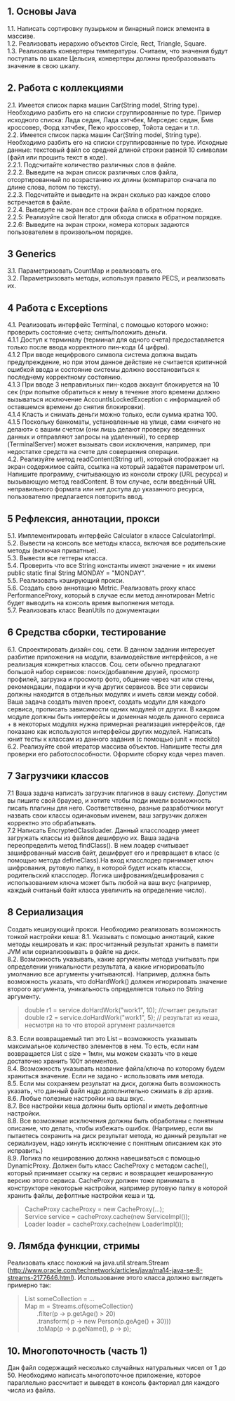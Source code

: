 ## 1. Основы Java

1.1. Написать сортировку пузырьком и бинарный поиск элемента в массиве.  
1.2. Реализовать иерархию объектов Circle, Rect, Triangle, Square.  
1.3. Реализовать конвертеры температуры. Считаем, что значения будут поступать по шкале Цельсия, конвертеры должны преобразовывать значение в свою шкалу.

## 2. Работа с коллекциями

2.1. Имеется список парка машин Car(String model, String type).
Необходимо разбить его на списки сгруппированные по type.
Пример исходного списка: Лада седан, Лада хэтчбек, Мерседес седан, Бмв кроссовер,  Форд хэтчбек, Пежо кроссовер, Тойота седан и т.п.  
2.2. Имеется список парка машин Car(String model, String type). Необходимо разбить его на списки сгруппированные по type.
Исходные данные: текстовый файл со средней длиной строки равной 10 символам (файл или прошить текст в коде).    
2.2.1. Подсчитайте количество различных слов в файле.  
2.2.2. Выведите на экран список различных слов файла, отсортированный по возрастанию их длины (компаратор сначала по длине слова, потом по тексту).  
2.2.3. Подсчитайте и выведите на экран сколько раз каждое слово встречается в файле.  
2.2.4. Выведите на экран все строки файла в обратном порядке.  
2.2.5: Реализуйте свой Iterator для обхода списка в обратном порядке.    
2.2.6: Выведите на экран строки, номера которых задаются пользователем в произвольном порядке.

## 3 Generics
3.1. Параметризовать CountMap и реализовать его.    
3.2. Параметризовать методы, используя правило PECS, и реализовать их.  

## 4 Работа с Exceptions
4.1. Реализовать интерфейс Terminal, c помощью которого можно:
проверить состояние счета; cнять/положить деньги.  
4.1.1 Доступ к терминалу (терминал для одного счета) предоставляется только
после ввода корректного пин-кода (4 цифры).  
4.1.2 При вводе нецифрового символа система должна выдать предупреждение,
но при этом данное действие не считается критичной ошибкой ввода и
состояние системы должно восстановиться к последнему корректному состоянию.  
4.1.3 При вводе 3 неправильных пин-кодов аккаунт блокируется на 10 сек
(при попытке обратиться к нему в течение этого времени должно вызываться
исключение AccountIsLockedException c информацией об оставшемся времени
до снятия блокировки).  
4.1.4 Класть и снимать деньги можно только, если сумма кратна 100.  
4.1.5 Поскольку банкоматы, установленные на улице, сами «ничего не делают»
с вашим счетом (они лишь делают проверку введенных данных и отправляют
запросы на удаленный), то сервер (TerminalServer) может вызывать свои
исключения, например, при недостатке средств на счете для совершения операции.    
4.2. Реализуйте метод readContent(String url), который отображает на экран
содержимое сайта, ссылка на который задаётся параметром url.  
Напишите программу, считывающую из консоли строку (URL ресурса) и вызывающую
метод readContent. В том случае, если введённый URL неправильного формата
или нет доступа до указанного ресурса, пользователю предлагается повторить ввод.

## 5 Рефлексия, аннотации, прокси
5.1. Имплементировать интерфейс Calculator в классе CalculatorImpl.  
5.2. Вывести на консоль все методы класса, включая все родительские методы (включая приватные).  
5.3. Вывести все геттеры класса.  
5.4. Проверить что все String константы имеют значение = их имени public static final String MONDAY = "MONDAY".  
5.5. Реализовать кэширующий прокси.  
5.6. Создать свою аннотацию Metric. Реализовать proxy класс PerformanceProxy,
который в случае если метод аннотирован Metric будет выводить на консоль
время выполнения метода.  
5.7. Реализовать класс BeanUtils по документации

## 6 Средства сборки, тестирование
6.1. Спроектировать дизайн соц. сети. В данном задании интересует разбитие приложения на модули, взаимодействие интерфейсов, а не реализация конкретных классов.
Соц. сети обычно предлагают большой набор сервисов: поиск/добавление друзей, просмотр профилей,  загрузка и просмотр фото, общение через чат или стены, рекомендации, подарки и куча других сервисов. Все эти сервисы должны находится в отдельных модулях и иметь связи между собой.
Ваша задача создать maven проект, создать модули для каждого сервиса, прописать зависимости одних модулей от других. В каждом модуле должны быть интерфейсы и доменная модель данного сервиса + в некоторых модулях нужна примерная реализация интерфейсов, где показано как используются интерфейсы других модулей.
Написать юнит тесты к классам из данного задания (с помощью junit + mockito)  
6.2. Реализуйте свой итератор массива объектов.
Напишите тесты для проверки его работоспособности.
Оформите сборку кода через maven.

## 7 Загрузчики классов
7.1 Ваша задача написать загрузчик плагинов в вашу систему. Допустим вы пишите свой браузер, и хотите чтобы люди имели
возможность писать плагины для него. Соответственно, разные разработчики могут назвать свои классы одинаковым именем, ваш загрузчик должен корректно это обрабатывать.  
7.2 Написать EncryptedClassloader. Данный класслоадер умеет загружать классы из файлов дешифрую их. Ваша задача переопределить метод findClass(). В нем лоадер считывает зашифрованный массив байт, дешифрует его и превращает в класс (с помощью метода defineClass).На вход класслодер принимает ключ шифрования, рутовую папку, в которой будет искать классы, родительский класслодер. Логика шифрования/дешифрования с использованием ключа может быть любой на ваш вкус (например, каждый считаный байт класса увеличить на определение число).

## 8 Сериализация
Создать кеширующий прокси. Необходимо реализовать возможность тонкой настройки кеша:
8.1. Указывать с помощью аннотаций, какие методы кешировать и как: просчитанный результат хранить в памяти JVM или сериализовывать в файле на диск.  
8.2. Возможность указывать, какие аргументы метода учитывать при определении уникальности результата,
а какие игнорировать(по умолчанию все аргументы учитываются).
Например, должна быть возможность указать, что doHardWork() должен игнорировать значение второго аргумента,
уникальность определяется только по String аргументу.

> double r1 = service.doHardWork("work1", 10); //считает результат  
> double r2 = service.doHardWork("work1", 5);  // результат из кеша, несмотря на то что второй аргумент различается

8.3. Если возвращаемый тип это List – возможность указывать максимальное количество элементов в нем. То есть, если нам возвращается List с size = 1млн, мы можем сказать что в кеше достаточно хранить 100т элементов.  
8.4. Возможность указывать название файла/ключа по которому будем храниться значение. Если не задано - использовать имя метода.  
8.5. Если мы сохраняем результат на диск, должна быть возможность указать, что данный файл надо дополнительно сжимать в zip архив.  
8.6. Любые полезные настройки на ваш вкус.  
8.7. Все настройки кеша должны быть optional и иметь дефолтные настройки.  
8.8. Все возможные исключения должны быть обработаны с понятным описание, что делать, чтобы избежать ошибок.
(Например, если вы пытаетесь сохранить на диск результат метода, но данный результат не сериализуем,
надо кинуть исключение с понятным описанием как это исправить.)  
8.9. Логика по кешированию должна навешиваться с помощью DynamicProxy. Должен быть класс CacheProxy с методом cache(),
который принимает ссылку на сервис и возвращает кешированную версию этого сервиса.
CacheProxy должен тоже принимать в конструкторе некоторые настройки, например рутовую папку в которой хранить файлы,
дефолтные настройки кеша и тд.
> CacheProxy cacheProxy = new CacheProxy(...);  
> Service service = cacheProxy.cache(new ServiceImpl());  
> Loader loader = cacheProxy.cache(new LoaderImpl());

## 9. Лямбда функции, стримы
Реализовать класс похожий на java.util.stream.Stream (http://www.oracle.com/technetwork/articles/java/ma14-java-se-8-streams-2177646.html).
Использование этого класса должно выглядеть примерно так:
> List<Person> someCollection = ...   
> Map m = Streams.of(someCollection)  
> &nbsp;&nbsp;&nbsp;&nbsp;&nbsp;&nbsp; .filter(p -> p.getAge() > 20)  
> &nbsp;&nbsp;&nbsp;&nbsp;&nbsp;&nbsp; .transform( p -> new Person(p.geAge() + 30)))  
> &nbsp;&nbsp;&nbsp;&nbsp;&nbsp;&nbsp; .toMap(p -> p.geName(), p -> p);

## 10. Многопоточность (часть 1)
Дан файл содержащий несколько случайных натуральных чисел от 1 до 50.
Необходимо написать многопоточное приложение, которое параллельно рассчитает
и выведет в консоль факториал для каждого числа из файла.




